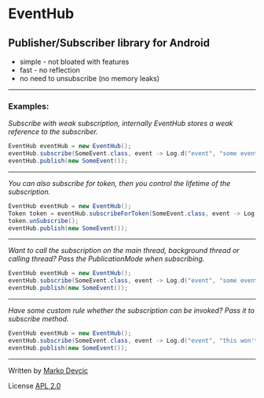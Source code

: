 # EventHub #

## Publisher/Subscriber library for Android ##

* simple - not bloated with features
* fast - no reflection
* no need to unsubscribe (no memory leaks)

---------------
### Examples: ###


*Subscribe with weak subscription, internally EventHub stores a weak reference to the subscriber.*


```java
EventHub eventHub = new EventHub();
eventHub.subscribe(SomeEvent.class, event -> Log.d("event", "some event published"));
eventHub.publish(new SomeEvent());
```
---------------

*You can also subscribe for token, then you control the lifetime of the subscription.*


```java
EventHub eventHub = new EventHub();
Token token = eventHub.subscribeForToken(SomeEvent.class, event -> Log.d("event", "this won't be called"));
token.unSubscribe();
eventHub.publish(new SomeEvent());
```

---------------
*Want to call the subscription on the main thread, background thread or calling thread? Pass the PublicationMode when subscribing.*


```java
EventHub eventHub = new EventHub();
eventHub.subscribe(SomeEvent.class, event -> Log.d("event", "some event published on main thread"), PublicationMode.MAIN_THREAD);
eventHub.publish(new SomeEvent());
```
---------------
*Have some custom rule whether the subscription can be invoked? Pass it to subscribe method.*


```java
EventHub eventHub = new EventHub();
eventHub.subscribe(SomeEvent.class, event -> Log.d("event", "this won't be called"), () -> false);
eventHub.publish(new SomeEvent());
```


------------

Written by [Marko Devcic](http://www.markodevcic.com)

License [APL 2.0 ](http://www.apache.org/licenses/LICENSE-2.0)
